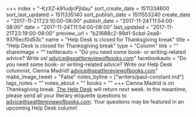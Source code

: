+++
index = "-KzXZ-k91udjriPjIdau"
sort_create_date = 1511334600
sort_last_updated = 1511335140
sort_publish_date = 1511553240
create_date = "2017-11-21T23:10:00-08:00"
publish_date = "2017-11-24T11:54:00-08:00"
date = "2017-11-24T11:54:00-08:00"
last_updated = "2017-11-21T23:19:00-08:00"
preview_url = "b21688c2-99d1-5cbd-2ea8-9376ecf0d53c"
name = "Help Desk is closed for Thanksgiving break"
title = "Help Desk is closed for Thanksgiving break"
type = "Column"
link = ""
shareimage = ""
twitterauto = "Do you need some book- or writing-related advice? Write us! advice@seattlereviewofbooks.com"
facebookauto = "Do you need some book- or writing-related advice? Write our Help Desk columnist, Cienna Madrid! advice@seattlereviewofbooks.com"
make_image_tweet = "False"
notes_byline = ["writers/paul-constant.md"]
tags_notes = ""
notes_about = ""
books = ""
+++
Cienna Madrid is on Thanksgiving break. [The Help Desk](http://www.seattlereviewofbooks.com/tags/the-help-desk/) will return next week. In the meantime, please send all your literary etiquette questions to advice@seattlereviewofbooks.com. Your questions may be featured in an upcoming Help Desk column!